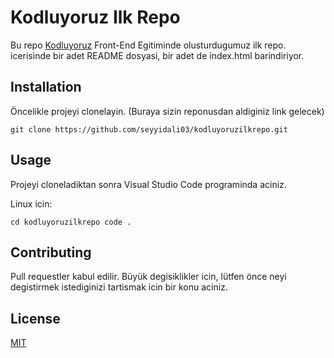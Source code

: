  # Kodluyoruz Ilk Repo 

Bu repo [Kodluyoruz](https://github.com/seyyidali03/kodluyoruzilkrepo.git) Front-End Egitiminde olusturdugumuz ilk repo. icerisinde bir adet README dosyasi, bir adet de index.html barindiriyor.

## Installation 


 Öncelikle projeyi clonelayin. (Buraya sizin reponusdan aldiginiz link gelecek)

``` 
git clone https://github.com/seyyidali03/kodluyoruzilkrepo.git
```

## Usage 

Projeyi cloneladiktan sonra Visual Studio Code programinda aciniz. 

Linux icin:
```
cd kodluyoruzilkrepo code .
```

## Contributing 

Pull requestler kabul edilir. Büyük degisiklikler icin, lütfen önce neyi degistirmek istediginizi tartismak icin bir konu aciniz.

## License 

[MIT](https://github.com/seyyidali03/kodluyoruzilkrepo/blob/main/LICENSE)
